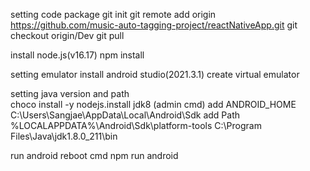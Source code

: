 setting code package
  git init
  git remote add origin https://github.com/music-auto-tagging-project/reactNativeApp.git
  git checkout origin/Dev
  git pull

  install node.js(v16.17)
  npm install

setting emulator
  install android studio(2021.3.1)
  create virtual emulator
  
setting java version and path  
  choco install -y nodejs.install jdk8 (admin cmd)
  add ANDROID_HOME C:\Users\Sangjae\AppData\Local\Android\Sdk
  add Path
    %LOCALAPPDATA%\Android\Sdk\platform-tools
    C:\Program Files\Java\jdk1.8.0_211\bin
  
run android
  reboot cmd
  npm run android
